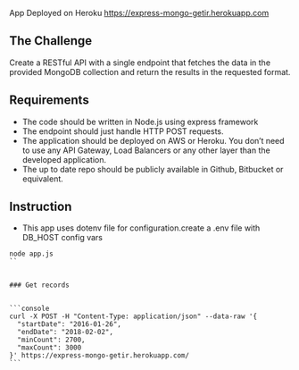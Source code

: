 App Deployed on Heroku https://express-mongo-getir.herokuapp.com

## The Challenge

Create a RESTful API with a single endpoint that fetches the data in the
provided MongoDB collection and return the results in the requested format.

## Requirements

- The code should be written in Node.js using express framework
- The endpoint should just handle HTTP POST requests.
- The application should be deployed on AWS or Heroku. You don’t need to use any API Gateway, Load Balancers or any other layer than the developed application.
- The up to date repo should be publicly available in Github, Bitbucket or equivalent.

## Instruction

- This app uses dotenv file for configuration.create a .env file with DB_HOST config vars

````console
node app.js
``


### Get records


```console
curl -X POST -H "Content-Type: application/json" --data-raw '{
  "startDate": "2016-01-26",
  "endDate": "2018-02-02",
  "minCount": 2700,
  "maxCount": 3000
}' https://express-mongo-getir.herokuapp.com/
```

